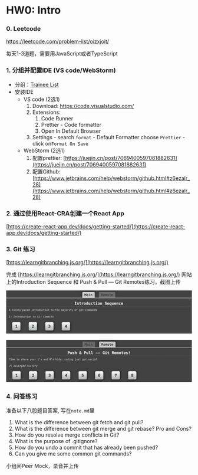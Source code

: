 # HW0: Intro

### 0. Leetcode

https://leetcode.com/problem-list/oizxjoit/

每天1-3道题，需要用JavaScript或者TypeScript

### 1. 分组并配置IDE (VS code/WebStorm)

- 分组：[Trainee List](https://docs.google.com/spreadsheets/d/1EFuMwysc1_IG-HS63xMz7ApM9JkiJvAyBJ8WcyWN7Yc/edit?gid=234228362#gid=234228362)
- 安装IDE
    - VS code (2选1)
        1. Download: https://code.visualstudio.com/
        2. Extensions:
            1. Code Runner
            2. Prettier - Code formatter
            3. Open In Default Browser
        3. Settings - search `format` - Default Formatter choose `Prettier` - click on`Format On Save`
    - WebStorm (2选1)
        1. 配置prettier:  [https://juejin.cn/post/7069400597081882631](https://juejin.cn/post/7069400597081882631)
        2. 配置Github: [https://www.jetbrains.com/help/webstorm/github.html#z6ezalr_28](https://www.jetbrains.com/help/webstorm/github.html#z6ezalr_28)

### 2. 通过使用React-CRA创建一个React App

[https://create-react-app.dev/docs/getting-started/](https://create-react-app.dev/docs/getting-started/)

### 3. Git 练习

[https://learngitbranching.js.org/](https://learngitbranching.js.org/)

完成 [https://learngitbranching.js.org/](https://learngitbranching.js.org/) ⽹站上的Introduction Sequence 和 Push &
Pull — Git Remotes练习，截图上传

![0.png](resource/0.png)

![1.png](resource/1.png)

### 4. 问答练习

准备以下⼋股题⽬答案, 写在`note.md`⾥

<aside>

1. What is the difference between git fetch and git pull?
2. What is the difference between git merge and git rebase? Pro and Cons?
3. How do you resolve merge conflicts in Git?
4. What is the purpose of .gitignore?
5. How do you undo a commit that has already been pushed?
6. Can you give me some common git commands?
</aside>

⼩组间Peer Mock，录⾳并上传